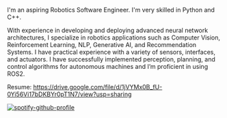 I'm an aspiring Robotics Software Engineer. I'm very skilled in Python and C++. 

With experience in developing and deploying advanced neural network architectures, I specialize in robotics applications such as Computer Vision, Reinforcement Learning, NLP, Generative AI, and Recommendation Systems.
I have practical experience with a variety of sensors, interfaces, and actuators. I have successfully implemented perception, planning, and control algorithms for autonomous machines and I’m proficient in using ROS2.

Resume: https://drive.google.com/file/d/1jVYMx0B_fU-0Yi56Vi17bDKBYr0pT1N7/view?usp=sharing


[![spotify-github-profile](https://spotify-github-profile.vercel.app/api/view?uid=g589b807uk5v9tii78o2pmlz5&cover_image=true&theme=novatorem&show_offline=false&background_color=121212&bar_color=53b14f&bar_color_cover=false)](https://spotify-github-profile.vercel.app/api/view?uid=g589b807uk5v9tii78o2pmlz5&redirect=true)
